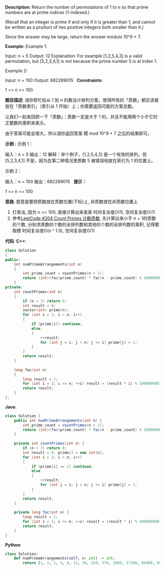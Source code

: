 __Description__:
Return the number of permutations of 1 to n so that prime numbers are at prime indices (1-indexed.)

(Recall that an integer is prime if and only if it is greater than 1, and cannot be written as a product of two positive integers both smaller than it.)

Since the answer may be large, return the answer modulo 10^9 + 7.

__Example:__
Example 1:

Input: n = 5
Output: 12
Explanation: For example [1,2,5,4,3] is a valid permutation, but [5,2,3,4,1] is not because the prime number 5 is at index 1.

Example 2:

Input: n = 100
Output: 682289015
 
__Constraints:__

1 <= n <= 100

__题目描述__:
请你帮忙给从 1 到 n 的数设计排列方案，使得所有的「质数」都应该被放在「质数索引」（索引从 1 开始）上；你需要返回可能的方案总数。

让我们一起来回顾一下「质数」：质数一定是大于 1 的，并且不能用两个小于它的正整数的乘积来表示。

由于答案可能会很大，所以请你返回答案 模 mod 10^9 + 7 之后的结果即可。

__示例 :__
示例 1：

输入：n = 5
输出：12
解释：举个例子，[1,2,5,4,3] 是一个有效的排列，但 [5,2,3,4,1] 不是，因为在第二种情况里质数 5 被错误地放在索引为 1 的位置上。

示例 2：

输入：n = 100
输出：682289015
 
__提示：__

1 <= n <= 100

__思路__:
题意是要把质数放在质数位置(下标)上, 非质数放在非质数位置上
1. 打表法, 因为 n <= 100, 直接计算出来查表
时间复杂度O(1), 空间复杂度O(1)
2. 参考[LeetCode #204 Count Primes 计数质数](https://www.jianshu.com/p/4d4497c3fc75), 先计算出来小于 n + 1的质数的个数, 分别求质数的个数的全排列数和其他的个数的全排列数的乘积, 记得要取模
时间复杂度O(n ^ 1.5), 空间复杂度O(1)

__代码__:
__C++__:
```C++
class Solution 
{
public:
    int numPrimeArrangements(int n) 
    {
        int prime_count = countPrimes(n + 1);
        return (int)(fac(prime_count) * fac(n - prime_count) % 1000000007);
    }
private:
    int countPrimes(int n) 
    {
        if (n < 3) return 0;
        int result = 0;
        vector<int> prime(n);
        for (int i = 2; i < n; i++) 
        {
            if (prime[i]) continue;
            else 
            {
                ++result;
                for (int j = i; j < n; j += i) prime[j] = 1;
            }
        }
        return result;
    }
    
    long fac(int n)
    {
        long result = 1;
        for (int i = 1; i <= n; ++i) result = (result * i) % 1000000007;
        return result;
    }
};
```

__Java__:
```Java
class Solution {
    public int numPrimeArrangements(int n) {
        int prime_count = countPrimes(n + 1);
        return (int)(fac(prime_count) * fac(n - prime_count) % 1000000007);
    }
    
    private int countPrimes(int n) {
        if (n < 3) return 0;
        int result = 0, prime[] = new int[n];
        for (int i = 2; i < n; i++) 
        {
            if (prime[i] == 1) continue;
            else 
            {
                ++result;
                for (int j = i; j < n; j += i) prime[j] = 1;
            }
        }
        return result;
    }
    
    private long fac(int n) {
        long result = 1;
        for (int i = 1; i <= n; ++i) result = (result * i) % 1000000007;
        return result;
    }
}
```

__Python__:
```Python
class Solution:
    def numPrimeArrangements(self, n: int) -> int:
        return [1, 1, 1, 2, 4, 12, 36, 144, 576, 2880, 17280, 86400, 604800, 3628800, 29030400, 261273600, 612735986, 289151874, 180670593, 445364737, 344376809, 476898489, 676578804, 89209194, 338137903, 410206413, 973508979, 523161503, 940068494, 400684877, 13697484, 150672324, 164118783, 610613205, 44103617, 58486801, 462170018, 546040181, 197044608, 320204381, 965722612, 554393872, 77422176, 83910457, 517313696, 36724464, 175182841, 627742601, 715505693, 327193394, 451768713, 263673556, 755921509, 94744060, 600274259, 410695940, 427837488, 541336889, 736149184, 514536044, 125049738, 250895270, 39391803, 772631128, 541031643, 428487046, 567378068, 780183222, 228977612, 448880523, 892906519, 858130261, 622773264, 78238453, 146637981, 918450925, 514800525, 828829204, 243264299, 351814543, 405243354, 909357725, 561463122, 913651722, 732754657, 430788419, 139670208, 938893256, 28061213, 673469112, 448961084, 80392418, 466684389, 201222617, 85583092, 76399490, 500763245, 519081041, 892915734, 75763854, 682289015][n]
```